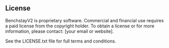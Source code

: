 ## License

BenchstayV2 is proprietary software. Commercial and financial use requires a paid license from the copyright holder.
To obtain a license or for more information, please contact: [your email or website].

See the LICENSE.txt file for full terms and conditions.
